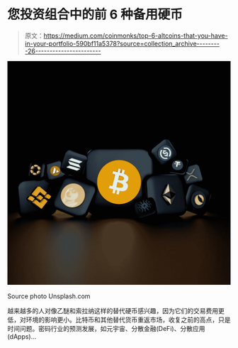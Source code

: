 # 您投资组合中的前 6 种备用硬币

> 原文：<https://medium.com/coinmonks/top-6-altcoins-that-you-have-in-your-portfolio-590bf11a5378?source=collection_archive---------26----------------------->

![](img/c631f9e14ae2e74cbed1dc2e6fc88aff.png)

Source photo Unsplash.com

越来越多的人对像乙醚和索拉纳这样的替代硬币感兴趣，因为它们的交易费用更低，对环境的影响更小。比特币和其他替代货币重返市场，收复之前的高点，只是时间问题。密码行业的预测发展，如元宇宙、分散金融(DeFi)、分散应用(dApps)…